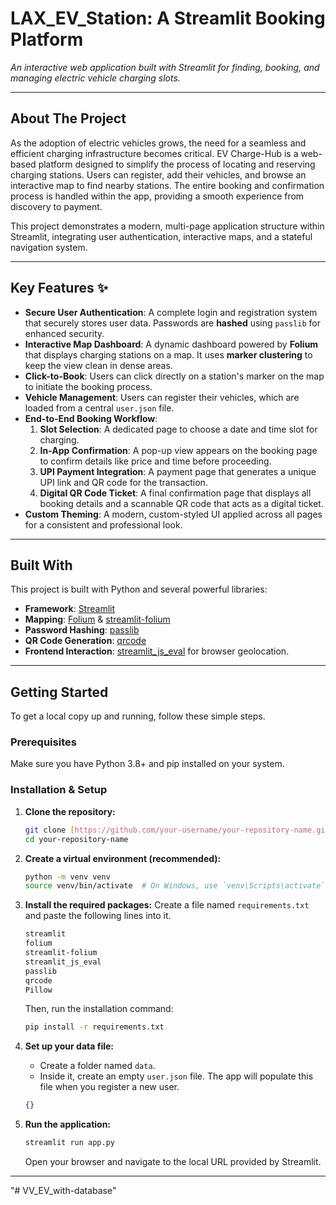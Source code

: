 # LAX_EV_Station: A Streamlit Booking Platform

*An interactive web application built with Streamlit for finding, booking, and managing electric vehicle charging slots.*

---
## About The Project

As the adoption of electric vehicles grows, the need for a seamless and efficient charging infrastructure becomes critical. EV Charge-Hub is a web-based platform designed to simplify the process of locating and reserving charging stations. Users can register, add their vehicles, and browse an interactive map to find nearby stations. The entire booking and confirmation process is handled within the app, providing a smooth experience from discovery to payment.

This project demonstrates a modern, multi-page application structure within Streamlit, integrating user authentication, interactive maps, and a stateful navigation system.

---
## Key Features ✨

* **Secure User Authentication**: A complete login and registration system that securely stores user data. Passwords are **hashed** using `passlib` for enhanced security.
* **Interactive Map Dashboard**: A dynamic dashboard powered by **Folium** that displays charging stations on a map. It uses **marker clustering** to keep the view clean in dense areas.
* **Click-to-Book**: Users can click directly on a station's marker on the map to initiate the booking process.
* **Vehicle Management**: Users can register their vehicles, which are loaded from a central `user.json` file.
* **End-to-End Booking Workflow**:
    1.  **Slot Selection**: A dedicated page to choose a date and time slot for charging.
    2.  **In-App Confirmation**: A pop-up view appears on the booking page to confirm details like price and time before proceeding.
    3.  **UPI Payment Integration**: A payment page that generates a unique UPI link and QR code for the transaction.
    4.  **Digital QR Code Ticket**: A final confirmation page that displays all booking details and a scannable QR code that acts as a digital ticket.
* **Custom Theming**: A modern, custom-styled UI applied across all pages for a consistent and professional look.

---
## Built With

This project is built with Python and several powerful libraries:

* **Framework**: [Streamlit](https://streamlit.io/)
* **Mapping**: [Folium](https://python-visualization.github.io/folium/) & [streamlit-folium](https://github.com/randyzwitch/streamlit-folium)
* **Password Hashing**: [passlib](https://passlib.readthedocs.io/en/stable/)
* **QR Code Generation**: [qrcode](https://github.com/lincolnloop/python-qrcode)
* **Frontend Interaction**: [streamlit_js_eval](https://github.com/aghasemi/streamlit_js_eval) for browser geolocation.

---
## Getting Started

To get a local copy up and running, follow these simple steps.

### Prerequisites

Make sure you have Python 3.8+ and pip installed on your system.

### Installation & Setup

1.  **Clone the repository:**
    ```sh
    git clone [https://github.com/your-username/your-repository-name.git](https://github.com/your-username/your-repository-name.git)
    cd your-repository-name
    ```

2.  **Create a virtual environment (recommended):**
    ```sh
    python -m venv venv
    source venv/bin/activate  # On Windows, use `venv\Scripts\activate`
    ```

3.  **Install the required packages:**
    Create a file named `requirements.txt` and paste the following lines into it.
    ```txt
    streamlit
    folium
    streamlit-folium
    streamlit_js_eval
    passlib
    qrcode
    Pillow
    ```
    Then, run the installation command:
    ```sh
    pip install -r requirements.txt
    ```

4.  **Set up your data file:**
    * Create a folder named `data`.
    * Inside it, create an empty `user.json` file. The app will populate this file when you register a new user.
    ```json
    {}
    ```

5.  **Run the application:**
    ```sh
    streamlit run app.py
    ```
    Open your browser and navigate to the local URL provided by Streamlit.

---
"# VV_EV_with-database" 

